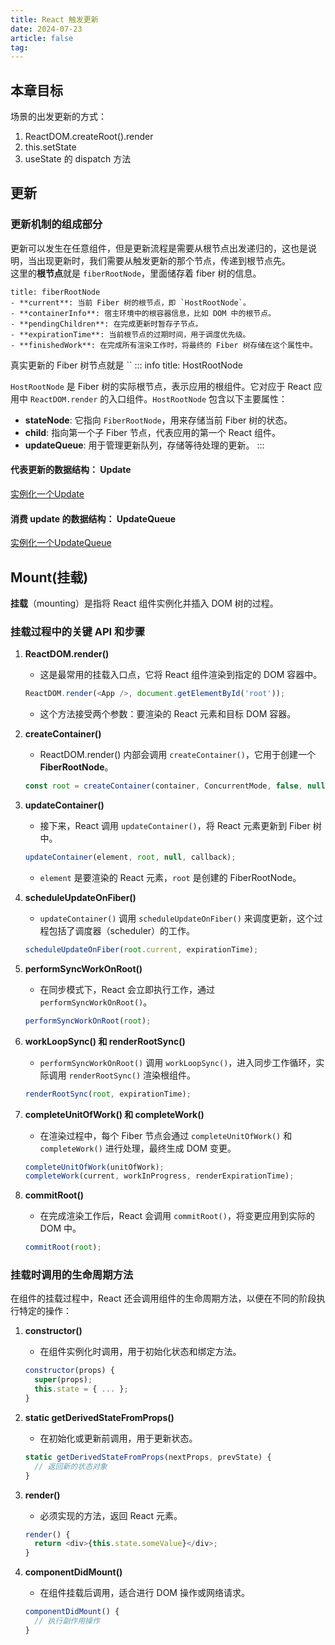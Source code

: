 ```yaml
---
title: React 触发更新
date: 2024-07-23
article: false
tag:
---
```


## 本章目标
场景的出发更新的方式：
1. ReactDOM.createRoot().render
2. this.setState
3. useState 的 dispatch 方法

## 更新
### 更新机制的组成部分
更新可以发生在任意组件，但是更新流程是需要从根节点出发递归的，这也是说明，当出现更新时，我们需要从触发更新的那个节点，传递到根节点先。  
这里的**根节点**就是 `fiberRootNode`，里面储存着 fiber 树的信息。
```ad-info 
title: fiberRootNode
- **current**: 当前 Fiber 树的根节点，即 `HostRootNode`。
- **containerInfo**: 宿主环境中的根容器信息，比如 DOM 中的根节点。
- **pendingChildren**: 在完成更新时暂存子节点。
- **expirationTime**: 当前根节点的过期时间，用于调度优先级。
- **finishedWork**: 在完成所有渲染工作时，将最终的 Fiber 树存储在这个属性中。
```

真实更新的 Fiber 树节点就是 ``
::: info
title: HostRootNode

`HostRootNode` 是 Fiber 树的实际根节点，表示应用的根组件。它对应于 React 应用中 `ReactDOM.render` 的入口组件。`HostRootNode` 包含以下主要属性：

- **stateNode**: 它指向 `FiberRootNode`，用来存储当前 Fiber 树的状态。
- **child**: 指向第一个子 Fiber 节点，代表应用的第一个 React 组件。
- **updateQueue**: 用于管理更新队列，存储等待处理的更新。
:::

#### 代表更新的数据结构： Update
[实例化一个Update](https://github.com/TRoYals/reReact/blob/f9602d0936fcd2d021f374bef943752ca39e9a37/packages/react-reconciler/src/updateQueue.ts#L14)
#### 消费 update 的数据结构： UpdateQueue
[实例化一个UpdateQueue](https://github.com/TRoYals/reReact/blob/f9602d0936fcd2d021f374bef943752ca39e9a37/packages/react-reconciler/src/updateQueue.ts#L21)

## Mount(挂载)
**挂载**（mounting）是指将 React 组件实例化并插入 DOM 树的过程。
### 挂载过程中的关键 API 和步骤

1. **ReactDOM.render()**
   - 这是最常用的挂载入口点，它将 React 组件渲染到指定的 DOM 容器中。
   ```javascript
   ReactDOM.render(<App />, document.getElementById('root'));
   ```
   - 这个方法接受两个参数：要渲染的 React 元素和目标 DOM 容器。

2. **createContainer()**
   - ReactDOM.render() 内部会调用 `createContainer()`，它用于创建一个 **FiberRootNode**。
   ```javascript
   const root = createContainer(container, ConcurrentMode, false, null, false, '');
   ```

3. **updateContainer()**
   - 接下来，React 调用 `updateContainer()`，将 React 元素更新到 Fiber 树中。
   ```javascript
   updateContainer(element, root, null, callback);
   ```
   - `element` 是要渲染的 React 元素，`root` 是创建的 FiberRootNode。

4. **scheduleUpdateOnFiber()**
   - `updateContainer()` 调用 `scheduleUpdateOnFiber()` 来调度更新，这个过程包括了调度器（scheduler）的工作。
   ```javascript
   scheduleUpdateOnFiber(root.current, expirationTime);
   ```

5. **performSyncWorkOnRoot()**
   - 在同步模式下，React 会立即执行工作，通过 `performSyncWorkOnRoot()`。
   ```javascript
   performSyncWorkOnRoot(root);
   ```

6. **workLoopSync() 和 renderRootSync()**
   - `performSyncWorkOnRoot()` 调用 `workLoopSync()`，进入同步工作循环，实际调用 `renderRootSync()` 渲染根组件。
   ```javascript
   renderRootSync(root, expirationTime);
   ```

7. **completeUnitOfWork() 和 completeWork()**
   - 在渲染过程中，每个 Fiber 节点会通过 `completeUnitOfWork()` 和 `completeWork()` 进行处理，最终生成 DOM 变更。
   ```javascript
   completeUnitOfWork(unitOfWork);
   completeWork(current, workInProgress, renderExpirationTime);
   ```

8. **commitRoot()**
   - 在完成渲染工作后，React 会调用 `commitRoot()`，将变更应用到实际的 DOM 中。
   ```javascript
   commitRoot(root);
   ```

### 挂载时调用的生命周期方法

在组件的挂载过程中，React 还会调用组件的生命周期方法，以便在不同的阶段执行特定的操作：

1. **constructor()**
   - 在组件实例化时调用，用于初始化状态和绑定方法。
   ```javascript
   constructor(props) {
     super(props);
     this.state = { ... };
   }
   ```

2. **static getDerivedStateFromProps()**
   - 在初始化或更新前调用，用于更新状态。
   ```javascript
   static getDerivedStateFromProps(nextProps, prevState) {
     // 返回新的状态对象
   }
   ```

4. **render()**
   - 必须实现的方法，返回 React 元素。
   ```javascript
   render() {
     return <div>{this.state.someValue}</div>;
   }
   ```

5. **componentDidMount()**
   - 在组件挂载后调用，适合进行 DOM 操作或网络请求。
   ```javascript
   componentDidMount() {
     // 执行副作用操作
   }
   ```


